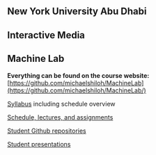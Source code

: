 ## New York University Abu Dhabi
## Interactive Media
## Machine Lab

**Everything can be found on the course website:**   
[https://github.com/michaelshiloh/MachineLab](https://github.com/michaelshiloh/MachineLab/)



[Syllabus](syllabus.md) including schedule overview

[Schedule, lectures, and assignments](scheduleLecturesAndAssignments.md) 

[Student Github repositories  ](studentGithub.md)

[Student presentations](studentPresentations.md)

